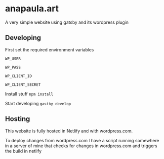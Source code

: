 # anapaula.art
A very simple website using gatsby and its wordpress plugin

## Developing

First set the required environment variables
```
WP_USER

WP_PASS

WP_CLIENT_ID

WP_CLIENT_SECRET
```

Install stuff
`npm install`

Start developing
`gastby develop`


## Hosting
This website is fully hosted in Netlify and with wordpress.com.

To deploy changes from wordpress.com I have a script running somewhere in a server of mine that checks for changes in wordpress.com and triggers the build in netlify

